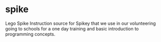 # spike
Lego Spike Instruction source for Spikey that we use in our volunteering going to schools for a one day training and basic introduction to programming concepts.
